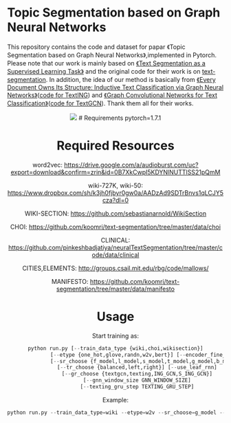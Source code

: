 # Topic Segmentation based on Graph Neural Networks
This repository contains the code and dataset for papar 《Topic Segmentation based on Graph Neural Networks》,implemented in Pytorch.
Please note that our work is mainly based on [《Text Segmentation as a Supervised Learning Task》](https://arxiv.org/abs/1803.09337) and the original code for their work is on [text-segmentation](https://github.com/koomri/text-segmentation).
In addition, the idea of our method is basically from [《Every Document Owns Its Structure: Inductive Text Classification via
Graph Neural Networks》](https://arxiv.org/abs/2004.13826)([code for TextING](https://github.com/CRIPAC-DIG/TextING)) and [《Graph Convolutional Networks for Text Classification》](https://arxiv.org/abs/1809.05679)([code for TextGCN](https://github.com/yao8839836/text_gcn)).
Thank them all for their works.
<div align=center>
<img src=https://user-images.githubusercontent.com/59757561/109381832-97079f80-7917-11eb-839c-d0c6f4f70dd7.png)
</div>
# Requirements
pytorch=1.7.1

# Required Resources
word2vec:
https://drive.google.com/a/audioburst.com/uc?export=download&confirm=zrin&id=0B7XkCwpI5KDYNlNUTTlSS21pQmM

wiki-727K, wiki-50:
https://www.dropbox.com/sh/k3jh0fjbyr0gw0a/AADzAd9SDTrBnvs1qLCJY5cza?dl=0

WIKI-SECTION:
https://github.com/sebastianarnold/WikiSection

CHOI:
https://github.com/koomri/text-segmentation/tree/master/data/choi

CLINICAL:
https://github.com/pinkeshbadjatiya/neuralTextSegmentation/tree/master/code/data/clinical

CITIES,ELEMENTS:
http://groups.csail.mit.edu/rbg/code/mallows/

MANIFESTO:
https://github.com/koomri/text-segmentation/tree/master/data/manifesto



# Usage
Start training as:
```python
python run.py [--train_data_type {wiki,choi,wikisection}]
              [--etype {one_hot,glove,randn,w2v,bert}] [--encoder_fine_tune]
              [--sr_choose {f_model,l_model,s_model,t_model,g_model,b_model,random_baseline}]
              [--tr_choose {balanced,left,right}] [--use_leaf_rnn]
              [--gr_choose {textgcn,texting,ING_GCN,S_ING_GCN}]
              [--gnn_window_size GNN_WINDOW_SIZE]
              [--texting_gru_step TEXTING_GRU_STEP]
```
Example:
```python
python run.py --train_data_type=wiki --etype=w2v --sr_choose=g_model --gr_choose=ING_GCN
```
